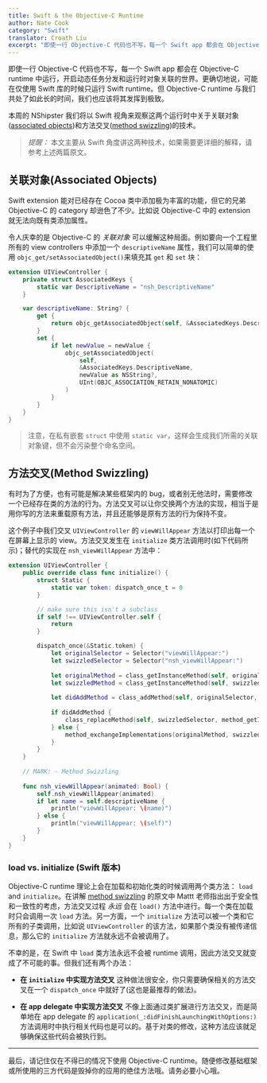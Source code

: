 ```yaml
---
title: Swift & the Objective-C Runtime
author: Nate Cook
category: "Swift"
translator: Croath Liu
excerpt: "即使一行 Objective-C 代码也不写，每一个 Swift app 都会在 Objective-C runtime 中运行，开启动态任务分发和运行时对象关联的世界。更确切地说，可能在仅使用 Swift 库的时候只运行 Swift runtime。但 Objective-C runtime 与我们共处了如此长的时间，我们也应该将其发挥到极致。 <br><br>本周的 NShipster 我们将以 Swift 视角来观察这两个运行时中关于关联对象和方法交叉的技术。"
---
```


即使一行 Objective-C 代码也不写，每一个 Swift app 都会在 Objective-C runtime 中运行，开启动态任务分发和运行时对象关联的世界。更确切地说，可能在仅使用 Swift 库的时候只运行 Swift runtime。但 Objective-C runtime 与我们共处了如此长的时间，我们也应该将其发挥到极致。

本周的 NShipster 我们将以 Swift 视角来观察这两个运行时中关于关联对象([associated objects](/associated-objects/))和方法交叉([method swizzling](/method-swizzling/))的技术。

> *提醒：* 本文主要从 Swift 角度讲这两种技术，如果需要更详细的解释，请参考上述两篇原文。

## 关联对象(Associated Objects)

Swift extension 能对已经存在 Cocoa 类中添加极为丰富的功能，但它的兄弟 Objective-C 的 category 却逊色了不少。比如说 Objective-C 中的 extension 就无法向既有类添加属性。

令人庆幸的是 Objective-C 的 *关联对象* 可以缓解这种局面。例如要向一个工程里所有的 view controllers 中添加一个 `descriptiveName` 属性，我们可以简单的使用  `objc_get/setAssociatedObject()`来填充其 `get` 和 `set` 块：

```swift
extension UIViewController {
    private struct AssociatedKeys {
        static var DescriptiveName = "nsh_DescriptiveName"
    }

    var descriptiveName: String? {
        get {
            return objc_getAssociatedObject(self, &AssociatedKeys.DescriptiveName) as? String
        }
        set {
            if let newValue = newValue {
                objc_setAssociatedObject(
                    self,
                    &AssociatedKeys.DescriptiveName,
                    newValue as NSString?,
                    UInt(OBJC_ASSOCIATION_RETAIN_NONATOMIC)
                )
            }
        }
    }
}
```

> 注意，在私有嵌套 `struct` 中使用 `static var`，这样会生成我们所需的关联对象键，但不会污染整个命名空间。

## 方法交叉(Method Swizzling)

有时为了方便，也有可能是解决某些框架内的 bug，或者别无他法时，需要修改一个已经存在类的方法的行为。方法交叉可以让你交换两个方法的实现，相当于是用你写的方法来重载原有方法，并且还能够是原有方法的行为保持不变。

这个例子中我们交叉 `UIViewController` 的 `viewWillAppear` 方法以打印出每一个在屏幕上显示的 view。方法交叉发生在 `initialize` 类方法调用时(如下代码所示)；替代的实现在 `nsh_viewWillAppear` 方法中：

```swift
extension UIViewController {
    public override class func initialize() {
        struct Static {
            static var token: dispatch_once_t = 0
        }

        // make sure this isn't a subclass        
        if self !== UIViewController.self {
            return
        }

        dispatch_once(&Static.token) {
            let originalSelector = Selector("viewWillAppear:")
            let swizzledSelector = Selector("nsh_viewWillAppear:")
            
            let originalMethod = class_getInstanceMethod(self, originalSelector)
            let swizzledMethod = class_getInstanceMethod(self, swizzledSelector)
            
            let didAddMethod = class_addMethod(self, originalSelector, method_getImplementation(swizzledMethod), method_getTypeEncoding(swizzledMethod))
            
            if didAddMethod {
                class_replaceMethod(self, swizzledSelector, method_getImplementation(originalMethod), method_getTypeEncoding(originalMethod))
            } else {
                method_exchangeImplementations(originalMethod, swizzledMethod);
            }
        }
    }
    
    // MARK: - Method Swizzling
    
    func nsh_viewWillAppear(animated: Bool) {
        self.nsh_viewWillAppear(animated)
        if let name = self.descriptiveName {
            println("viewWillAppear: \(name)")
        } else {
            println("viewWillAppear: \(self)")
        }
    }
}
```


### load vs. initialize (Swift 版本)

Objective-C runtime 理论上会在加载和初始化类的时候调用两个类方法： `load` and `initialize`。在讲解 [method swizzling](/method-swizzling/) 的原文中 Mattt 老师指出出于安全性和一致性的考虑，方法交叉过程 *永远* 会在 `load()` 方法中进行。每一个类在加载时只会调用一次 `load` 方法。另一方面，一个 `initialize` 方法可以被一个类和它所有的子类调用，比如说 `UIViewController` 的该方法，如果那个类没有被传递信息，那么它的 `initialize` 方法就永远不会被调用了。

不幸的是，在 Swift 中 `load` 类方法永远不会被 runtime 调用，因此方法交叉就变成了不可能的事。但我们还有两个办法：

- **在 `initialize` 中实现方法交叉**
这种做法很安全，你只需要确保相关的方法交叉在一个 `dispatch_once` 中就好了(这也是最推荐的做法)。

- **在 app delegate 中实现方法交叉** 
不像上面通过类扩展进行方法交叉，而是简单地在 app delegate 的 `application(_:didFinishLaunchingWithOptions:)` 方法调用时中执行相关代码也是可以的。基于对类的修改，这种方法应该就足够确保这些代码会被执行到。


* * *


最后，请记住仅在不得已的情况下使用 Objective-C runtime。随便修改基础框架或所使用的三方代码是毁掉你的应用的绝佳方法哦。请务必要小心哦。



